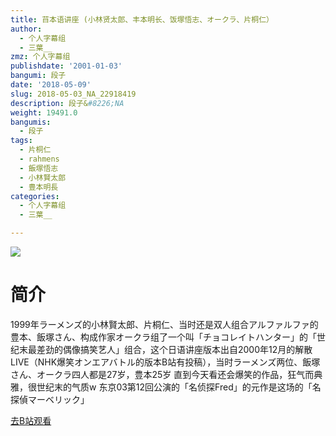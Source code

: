 ```yaml
---
title: 䒤本语讲座 (小林贤太郎、丰本明长、饭塚悟志、オークラ、片桐仁）
author:
  - 个人字幕组
  - 三葉__
zmz: 个人字幕组
publishdate: '2001-01-03'
bangumi: 段子
date: '2018-05-09'
slug: 2018-05-03_NA_22918419
description: 段子&#8226;NA
weight: 19491.0
bangumis:
  - 段子
tags:
  - 片桐仁
  - rahmens
  - 飯塚悟志
  - 小林賢太郎
  - 豊本明長
categories:
  - 个人字幕组
  - 三葉__

---
```

![](https://i.imgur.com/YSEoDNX.jpg)
# 简介  
1999年ラーメンズ的小林賢太郎、片桐仁、当时还是双人组合アルファルファ的豊本、飯塚さん、构成作家オークラ组了一个叫「チョコレイトハンター」的「世纪末最差劲的偶像搞笑艺人」组合，这个日语讲座版本出自2000年12月的解散LIVE（NHK爆笑オンエアバトル的版本B站有投稿），当时ラーメンズ两位、飯塚さん、オークラ四人都是27岁，豊本25岁
直到今天看还会爆笑的作品，狂气而典雅，很世纪末的气质w
东京03第12回公演的「名侦探Fred」的元作是这场的「名探偵マーベリック」  

[去B站观看](https://www.bilibili.com/video/av22918419/)
 
